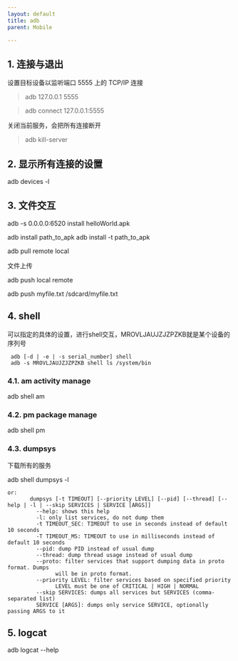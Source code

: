```yaml
---
layout: default
title: adb
parent: Mobile

---
```


## 1. 连接与退出

设置目标设备以监听端口 5555 上的 TCP/IP 连接

> adb 127.0.0.1 5555

> adb connect 127.0.0.1:5555

关闭当前服务，会把所有连接断开

> adb kill-server

## 2. 显示所有连接的设置

adb devices -l

## 3. 文件交互

adb -s 0.0.0.0:6520 install helloWorld.apk

adb install path_to_apk
adb install -t path_to_apk

adb pull remote local

文件上传

adb push local remote

adb push myfile.txt /sdcard/myfile.txt

## 4. shell

可以指定的具体的设置，进行shell交互，MROVLJAUJZJZPZKB就是某个设备的
序列号

```shell
 adb [-d | -e | -s serial_number] shell
 adb -s MROVLJAUJZJZPZKB shell ls /system/bin
```

### 4.1. am activity manage

adb shell am

### 4.2. pm package manage

adb shell pm

### 4.3. dumpsys

下载所有的服务

adb shell dumpsys -l

```shell
or:
       dumpsys [-t TIMEOUT] [--priority LEVEL] [--pid] [--thread] [--help | -l | --skip SERVICES | SERVICE [ARGS]]
         --help: shows this help
         -l: only list services, do not dump them
         -t TIMEOUT_SEC: TIMEOUT to use in seconds instead of default 10 seconds
         -T TIMEOUT_MS: TIMEOUT to use in milliseconds instead of default 10 seconds
         --pid: dump PID instead of usual dump
         --thread: dump thread usage instead of usual dump
         --proto: filter services that support dumping data in proto format. Dumps
               will be in proto format.
         --priority LEVEL: filter services based on specified priority
               LEVEL must be one of CRITICAL | HIGH | NORMAL
         --skip SERVICES: dumps all services but SERVICES (comma-separated list)
         SERVICE [ARGS]: dumps only service SERVICE, optionally passing ARGS to it

```

## 5. logcat

adb logcat --help

  